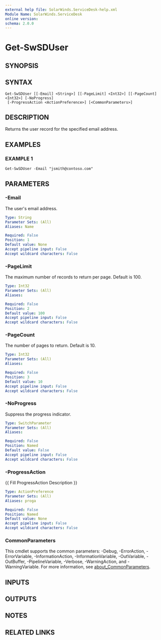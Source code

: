 ```yaml
---
external help file: SolarWinds.ServiceDesk-help.xml
Module Name: SolarWinds.ServiceDesk
online version:
schema: 2.0.0
---
```


# Get-SwSDUser

## SYNOPSIS

## SYNTAX

```
Get-SwSDUser [[-Email] <String>] [[-PageLimit] <Int32>] [[-PageCount] <Int32>] [-NoProgress]
 [-ProgressAction <ActionPreference>] [<CommonParameters>]
```

## DESCRIPTION
Returns the user record for the specified email address.

## EXAMPLES

### EXAMPLE 1
```
Get-SwSDUser -Email "jsmith@contoso.com"
```

## PARAMETERS

### -Email
The user's email address.

```yaml
Type: String
Parameter Sets: (All)
Aliases: Name

Required: False
Position: 1
Default value: None
Accept pipeline input: False
Accept wildcard characters: False
```

### -PageLimit
The maximum number of records to return per page.
Default is 100.

```yaml
Type: Int32
Parameter Sets: (All)
Aliases:

Required: False
Position: 2
Default value: 100
Accept pipeline input: False
Accept wildcard characters: False
```

### -PageCount
The number of pages to return.
Default is 10.

```yaml
Type: Int32
Parameter Sets: (All)
Aliases:

Required: False
Position: 3
Default value: 10
Accept pipeline input: False
Accept wildcard characters: False
```

### -NoProgress
Suppress the progress indicator.

```yaml
Type: SwitchParameter
Parameter Sets: (All)
Aliases:

Required: False
Position: Named
Default value: False
Accept pipeline input: False
Accept wildcard characters: False
```

### -ProgressAction
{{ Fill ProgressAction Description }}

```yaml
Type: ActionPreference
Parameter Sets: (All)
Aliases: proga

Required: False
Position: Named
Default value: None
Accept pipeline input: False
Accept wildcard characters: False
```

### CommonParameters
This cmdlet supports the common parameters: -Debug, -ErrorAction, -ErrorVariable, -InformationAction, -InformationVariable, -OutVariable, -OutBuffer, -PipelineVariable, -Verbose, -WarningAction, and -WarningVariable. For more information, see [about_CommonParameters](http://go.microsoft.com/fwlink/?LinkID=113216).

## INPUTS

## OUTPUTS

## NOTES

## RELATED LINKS
